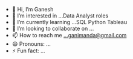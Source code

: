 - 👋 Hi, I’m Ganesh 
- 👀 I’m interested in ...Data Analyst roles
- 🌱 I’m currently learning ...SQL Python Tableau 
- 💞️ I’m looking to collaborate on ...
- 📫 How to reach me ...ganimanda@gmail.com 
- 😄 Pronouns: ...
- ⚡ Fun fact: ...

<!---
ganiDA6/ganiDA6 is a ✨ special ✨ repository because its `README.md` (this file) appears on your GitHub profile.
You can click the Preview link to take a look at your changes.
--->
